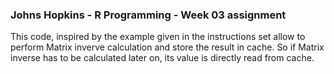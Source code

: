 ### Johns Hopkins - R Programming - Week 03 assignment

This code, inspired by the example given in the instructions set
allow to perform Matrix inverve calculation and store the result
in cache.
So if Matrix inverse has to be calculated later on, its value
is directly read from cache.